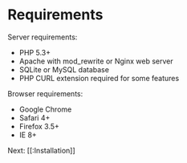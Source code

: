 # Requirements

Server requirements:

* PHP 5.3+
* Apache with mod_rewrite or Nginx web server
* SQLite or MySQL database
* PHP CURL extension required for some features

Browser requirements:

* Google Chrome
* Safari 4+
* Firefox 3.5+
* IE 8+

Next: [[:Installation]]
